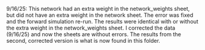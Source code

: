 9/16/25: This network had an extra weight in the network_weights sheet, but did not have an extra weight in the network sheet. The error was fixed and the forward simulation re-run.  The results were identical with or without the extra weight in the network_weights sheet.  I corrected the data (9/16/25) and now the sheets are without errors. The results from the second, corrected version is what is now found in this folder.
